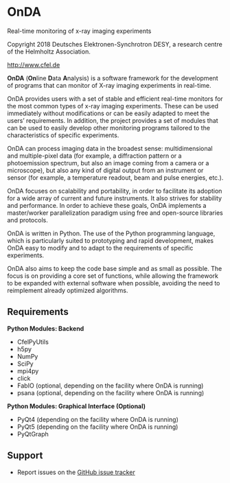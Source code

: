 OnDA
====

Real-time monitoring of x-ray imaging experiments

Copyright 2018 Deutsches Elektronen-Synchrotron DESY,
               a research centre of the Helmholtz Association.

<http://www.cfel.de>

**OnDA** (**On**line **D**ata **A**nalysis) is a software framework for the
development of programs that can monitor of X-ray imaging experiments in real-time.

OnDA provides users with a set of stable and efficient real-time monitors for the most
common types of x-ray imaging experiments. These can be used immediately without
modifications or can be easily adapted to meet the users’ requirements. In addition,
the project provides a set of modules that can be used to easily develop other
monitoring programs tailored to the characteristics of specific experiments.

OnDA can process imaging data in the broadest sense: multidimensional and
multiple-pixel data (for example, a diffraction pattern or a photoemission spectrum,
but also an image coming from a camera or a microscope), but also any kind of digital
output from an instrument or sensor (for example, a temperature readout, beam and
pulse energies, etc.).

OnDA focuses on scalability and portability, in order to facilitate its adoption for a
wide array of current and future instruments. It also strives for stability and
performance. In order to achieve these goals, OnDA implements a master/worker
parallelization paradigm using free and open-source libraries and protocols.

OnDA is written in Python. The use of the Python programming language, which is
particularly suited to prototyping and rapid development, makes OnDA easy to modify
and to adapt to the requirements of specific experiments.

OnDA also aims to keep the code base simple and as small as possible. The focus is on
providing a core set of functions, while allowing the framework to be expanded with
external software when possible, avoiding the need to reimplement already optimized
algorithms.

Requirements
------------

  **Python Modules: Backend**

  * CfelPyUtils
  * h5py
  * NumPy
  * SciPy
  * mpi4py
  * click
  * FabIO (optional, depending on the facility where OnDA is running)
  * psana (optional, depending on the facility where OnDA is running)


  **Python Modules: Graphical Interface (Optional)**

  * PyQt4 (depending on the facility where OnDA is running)
  * PyQt5 (depending on the facility where OnDA is running)
  * PyQtGraph

Support
-------

  * Report issues on the [GitHub issue tracker](https://github.com/ondateam/onda/issues)
